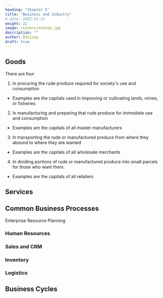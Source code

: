```yaml
---
heading: "Chapter 5"
title: "Business and Industry"
# date: 2022-01-22
weight: 22
image: /covers/econsp.jpg
description: ""
author: Dalisay
draft: true
---
```



## Goods

There are four 

1. In procuring the rude produce required for society's use and consumption
- Examples are the capitals used in improving or cultivating lands, mines, or fisheries

2. In manufacturing and preparing that rude produce for immediate use and consumption
- Examples are the capitals of all master manufacturers

3. In transporting the rude or manufactured produce from where they abound to where they are wanted
- Examples are the capitals of all wholesale merchants

4. In dividing portions of rude or manufactured produce into small parcels for those who want them.
- Examples are the capitals of all retailers


## Services 









## Common Business Processes

Enterprise Resource Planning



### Human Resources

### Sales and CRM

### Inventory

### Logistics

## Business Cycles




